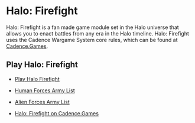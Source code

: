 # Halo: Firefight

Halo: Firefight is a fan made game module set in the Halo universe that allows you to enact battles from any era in the Halo timeline. Halo: Firefight uses the Cadence Wargame System core rules, which can be found at [Cadence.Games](https://cadence.games).

## Play Halo: Firefight

- [Play Halo Firefight](https://github.com/open-source-tabletop/halo-firefight/blob/main/halo-firefight.md)
- [Human Forces Army List](https://github.com/open-source-tabletop/halo-firefight/blob/main/army-lists/human-forces.md)
- [Alien Forces Army List](https://github.com/open-source-tabletop/halo-firefight/blob/main/army-lists/alien-forces.md)

- [Halo: Firefight on Cadence.Games](https://cadence.games/halo-firefight/)

